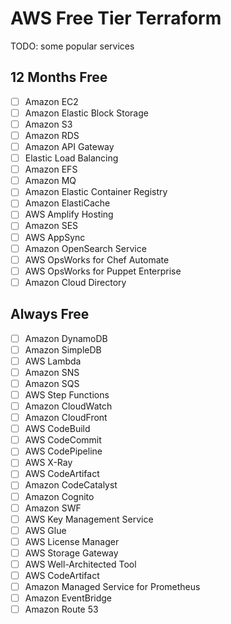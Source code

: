 # AWS Free Tier Terraform

TODO: some popular services
## 12 Months Free

- [ ] Amazon EC2
- [ ] Amazon Elastic Block Storage
- [ ] Amazon S3
- [ ] Amazon RDS
- [ ] Amazon API Gateway
- [ ] Elastic Load Balancing
- [ ] Amazon EFS
- [ ] Amazon MQ
- [ ] Amazon Elastic Container Registry
- [ ] Amazon ElastiCache
- [ ] AWS Amplify Hosting 
- [ ] Amazon SES
- [ ] AWS AppSync
- [ ] Amazon OpenSearch Service
- [ ] AWS OpsWorks for Chef Automate
- [ ] AWS OpsWorks for Puppet Enterprise
- [ ] Amazon Cloud Directory

## Always Free

- [ ] Amazon DynamoDB
- [ ] Amazon SimpleDB
- [ ] AWS Lambda
- [ ] Amazon SNS
- [ ] Amazon SQS
- [ ] AWS Step Functions
- [ ] Amazon CloudWatch
- [ ] Amazon CloudFront
- [ ] AWS CodeBuild
- [ ] AWS CodeCommit
- [ ] AWS CodePipeline
- [ ] AWS X-Ray
- [ ] AWS CodeArtifact
- [ ] Amazon CodeCatalyst
- [ ] Amazon Cognito
- [ ] Amazon SWF
- [ ] AWS Key Management Service
- [ ] AWS Glue
- [ ] AWS License Manager
- [ ] AWS Storage Gateway
- [ ] AWS Well-Architected Tool
- [ ] AWS CodeArtifact
- [ ] Amazon Managed Service for Prometheus
- [ ] Amazon EventBridge
- [ ] Amazon Route 53